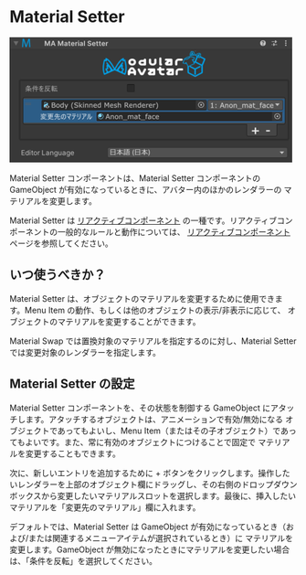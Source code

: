﻿# Material Setter

![Material Setter](material-setter.png)

Material Setter コンポーネントは、Material Setter コンポーネントの GameObject が有効になっているときに、アバター内のほかのレンダラーの
マテリアルを変更します。

Material Setter は [リアクティブコンポーネント](./index.md) の一種です。リアクティブコンポーネントの一般的なルールと動作については、
[リアクティブコンポーネント](./index.md) ページを参照してください。

## いつ使うべきか？

Material Setter は、オブジェクトのマテリアルを変更するために使用できます。Menu Item の動作、もしくは他のオブジェクトの表示/非表示に応じて、
オブジェクトのマテリアルを変更することができます。

Material Swap では置換対象のマテリアルを指定するのに対し、Material Setter では変更対象のレンダラーを指定します。

## Material Setter の設定

Material Setter コンポーネントを、その状態を制御する GameObject にアタッチします。アタッチするオブジェクトは、アニメーションで有効/無効になる
オブジェクトであってもよいし、Menu Item（またはその子オブジェクト）であってもよいです。また、常に有効のオブジェクトにつけることで固定で
マテリアルを変更することもできます。

次に、新しいエントリを追加するために + ボタンをクリックします。操作したいレンダラーを上部のオブジェクト欄にドラッグし、その右側のドロップダウン
ボックスから変更したいマテリアルスロットを選択します。最後に、挿入したいマテリアルを「変更先のマテリアル」欄に入れます。

デフォルトでは、Material Setter は GameObject が有効になっているとき（および/または関連するメニューアイテムが選択されているとき）に
マテリアルを変更します。GameObject が無効になったときにマテリアルを変更したい場合は、「条件を反転」を選択してください。